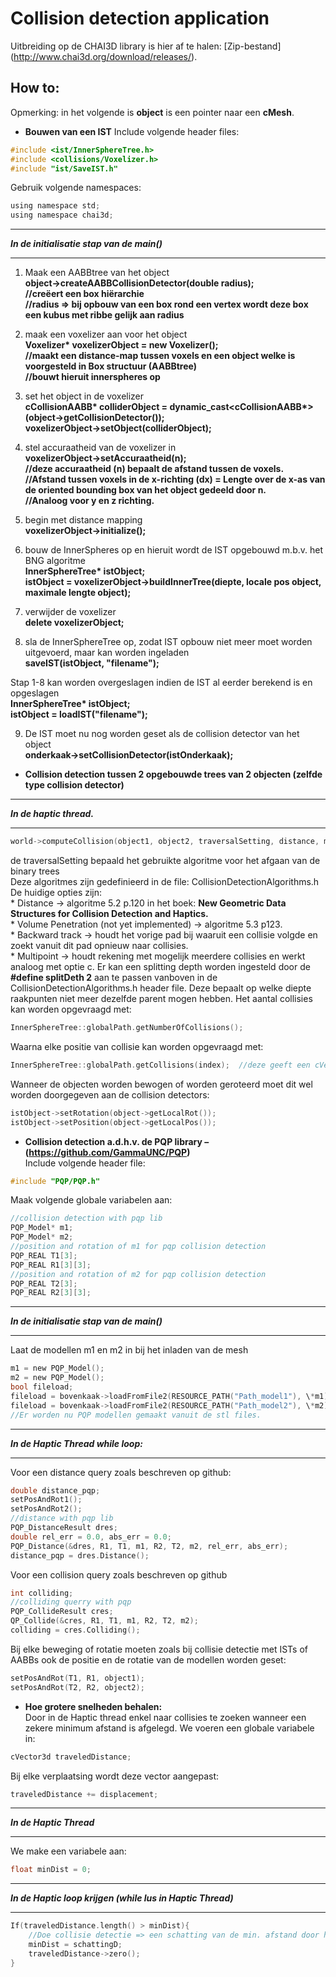 # Collision detection application
Uitbreiding op de CHAI3D library is hier af te halen: [Zip-bestand] (http://www.chai3d.org/download/releases/).
## How to:
Opmerking: in het volgende is **object** is een pointer naar een **cMesh**.
- **Bouwen van een IST**
  Include volgende header files:  
```c
#include <ist/InnerSphereTree.h>  
#include <collisions/Voxelizer.h>  
#include "ist/SaveIST.h"  
```
  Gebruik volgende namespaces:  
```c
using namespace std;  
using namespace chai3d;  
```
---
**_In de initialisatie stap van de main()_**  

---

  1. Maak een AABBtree van het object  
    **object->createAABBCollisionDetector(double radius);**  
    **//creëert een box hiërarchie**  
    **//radius => bij opbouw van een box rond een vertex wordt deze box een kubus met ribbe gelijk aan radius**  

  2. maak een voxelizer aan voor het object  
    **Voxelizer\* voxelizerObject = new Voxelizer();**  
    **//maakt een distance-map tussen voxels en een object welke is voorgesteld in Box structuur (AABBtree)**  
    **//bouwt hieruit innerspheres op**  

  3. set het object in de voxelizer  
    **cCollisionAABB\* colliderObject = dynamic_cast<cCollisionAABB\*>(object->getCollisionDetector());**  
    **voxelizerObject->setObject(colliderObject);**  

  4. stel accuraatheid van de voxelizer in  
    **voxelizerObject->setAccuraatheid(n);**  
    **//deze accuraatheid (n) bepaalt de afstand tussen de voxels.  
    //Afstand tussen voxels in de x-richting (dx) = Lengte over de x-as van de oriented bounding box van het object gedeeld door n.**  
    **//Analoog voor y en z richting.**  

  5. begin met distance mapping  
    **voxelizerObject->initialize();**  

  6. bouw de InnerSpheres op en hieruit wordt de IST opgebouwd m.b.v. het BNG algoritme  
    **InnerSphereTree\* istObject;**  
    **istObject = voxelizerObject->buildInnerTree(diepte, locale pos object, maximale lengte object);**  

  7. verwijder de voxelizer  
    **delete voxelizerObject;**  

  8. sla de InnerSphereTree op, zodat IST opbouw niet meer moet worden uitgevoerd, maar kan worden ingeladen  
    **saveIST(istObject, "filename");**  

  Stap 1-8 kan worden overgeslagen indien de IST al eerder berekend is en opgeslagen  
  **InnerSphereTree\* istObject;**  
  **istObject = loadIST("filename");**  

  9. De IST moet nu nog worden geset als de collision detector van het object  
    **onderkaak->setCollisionDetector(istOnderkaak);**  

- **Collision detection tussen 2 opgebouwde trees van 2 objecten (zelfde type collision detector)**  
  
---
**_In de haptic thread._**  

---
```c  
world->computeCollision(object1, object2, traversalSetting, distance, maxdiepte, *position);
```
  de traversalSetting bepaald het gebruikte algoritme voor het afgaan van de binary trees  
  Deze algoritmes zijn gedefinieerd in de file: CollisionDetectionAlgorithms.h  
  De huidige opties zijn:  
    * Distance -> algoritme 5.2 p.120 in het boek: __New Geometric Data Structures for Collision Detection and Haptics.__  
    * Volume Penetration (not yet implemented) -> algoritme 5.3 p123.  
    * Backward track -> houdt het vorige pad bij waaruit een collisie volgde en zoekt vanuit dit pad opnieuw naar collisies.  
    * Multipoint -> houdt rekening met mogelijk meerdere collisies en werkt analoog met optie c. Er kan een splitting depth worden ingesteld door de **#define splitDeth 2** aan te passen vanboven in de CollisionDetectionAlgorithms.h header file. Deze bepaalt op welke diepte raakpunten niet meer dezelfde parent mogen hebben. Het aantal collisies kan worden opgevraagd met:  

```c
InnerSphereTree::globalPath.getNumberOfCollisions();  
```
Waarna elke positie van collisie kan worden opgevraagd met:  
```c
InnerSphereTree::globalPath.getCollisions(index);  //deze geeft een cVector3d terug  
```
Wanneer de objecten worden bewogen of worden geroteerd moet dit wel worden doorgegeven aan de collision detectors:  
```c
istObject->setRotation(object->getLocalRot());  
istObject->setPosition(object->getLocalPos());  
```
- **Collision detection a.d.h.v. de PQP library – (https://github.com/GammaUNC/PQP)**  
  Include volgende header file:
```c
#include "PQP/PQP.h"  
```
  Maak volgende globale variabelen aan:  
```c
//collision detection with pqp lib  
PQP_Model* m1;  
PQP_Model* m2;    
//position and rotation of m1 for pqp collision detection  
PQP_REAL T1[3];  
PQP_REAL R1[3][3];    
//position and rotation of m2 for pqp collision detection  
PQP_REAL T2[3];  
PQP_REAL R2[3][3];    
```  
---
**_In de initialisatie stap van de main()_**   

---

Laat de modellen m1 en m2 in bij het inladen van de mesh  
```c
m1 = new PQP_Model();  
m2 = new PQP_Model();    
bool fileload;  
fileload = bovenkaak->loadFromFile2(RESOURCE_PATH("Path_model1"), \*m1);  
fileload = bovenkaak->loadFromFile2(RESOURCE_PATH("Path_model2"), \*m2);  
//Er worden nu PQP modellen gemaakt vanuit de stl files.  
```  
---
**_In de Haptic Thread while loop:_**  

---

Voor een distance query zoals beschreven op github:  
```c
double distance_pqp;  
setPosAndRot1();  
setPosAndRot2();    
//distance with pqp lib  
PQP_DistanceResult dres;  
double rel_err = 0.0, abs_err = 0.0;  
PQP_Distance(&dres, R1, T1, m1, R2, T2, m2, rel_err, abs_err);  
distance_pqp = dres.Distance();  
```  
Voor een collision query zoals beschreven op github  
```c
int colliding;  
//colliding querry with pqp  
PQP_CollideResult cres;  
QP_Collide(&cres, R1, T1, m1, R2, T2, m2);  
colliding = cres.Colliding();    
```
Bij elke beweging of rotatie moeten zoals bij collisie detectie met ISTs of AABBs ook de positie en de rotatie van de modellen worden geset:  
```c	
setPosAndRot(T1, R1, object1);  
setPosAndRot(T2, R2, object2);  
```
- **Hoe grotere snelheden behalen:**  
Door in de Haptic thread enkel naar collisies te zoeken wanneer een zekere minimum afstand is afgelegd. We voeren een globale variabele in:  
```c
cVector3d traveledDistance;  
```
Bij elke verplaatsing wordt deze vector aangepast:  
```c
traveledDistance += displacement;  
```

---
**_In de Haptic Thread_**  
  
---
We make een variabele aan:  
```c
float minDist = 0;  
```
  
---  
**_In de Haptic loop krijgen (while lus in Haptic Thread)_**  
  
---

```c
If(traveledDistance.length() > minDist){  
	//Doe collisie detectie => een schatting van de min. afstand door het collisie detectie algoritme = schattingD  
	minDist = schattingD;  
	traveledDistance->zero();  
}  
```

  
  


